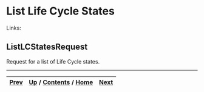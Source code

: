 
# List Life Cycle States

Links:

## ListLCStatesRequest

Request for a list of Life Cycle states.

* * *

[Prev](ch01s06s18s05.md) | [Up](ch01s06.md) / [Contents](index.md) / [Home](../../index.htm)|  [Next](ch01s06s19s02.md)  
---|---|---

